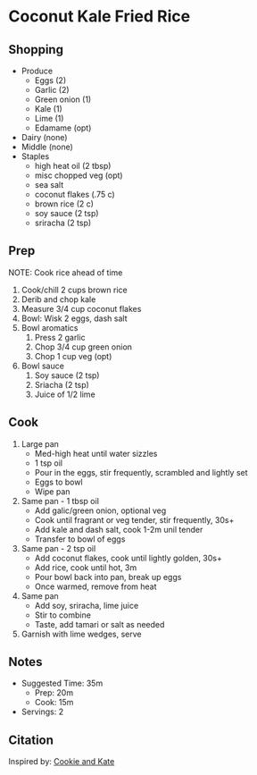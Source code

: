 # Coconut Kale Fried Rice

## Shopping

- Produce
     - Eggs (2)
     - Garlic (2)
     - Green onion (1)
     - Kale (1)
     - Lime (1)
     - Edamame (opt)
- Dairy (none)
- Middle (none)
- Staples
     - high heat oil (2 tbsp)
     - misc chopped veg (opt)
     - sea salt
     - coconut flakes (.75 c)
     - brown rice (2 c)
     - soy sauce (2 tsp)
     - sriracha (2 tsp)

## Prep

NOTE: Cook rice ahead of time

1. Cook/chill 2 cups brown rice
1. Derib and chop kale
1. Measure 3/4 cup coconut flakes
1. Bowl: Wisk 2 eggs, dash salt
1. Bowl aromatics
      1. Press 2 garlic
      1. Chop 3/4 cup green onion
      1. Chop 1 cup veg (opt)
1. Bowl sauce
      1. Soy sauce (2 tsp)
      1. Sriacha (2 tsp)
      1. Juice of 1/2 lime

## Cook

1. Large pan
      - Med-high heat until water sizzles
      - 1 tsp oil
      - Pour in the eggs, stir frequently, scrambled and lightly set
      - Eggs to bowl
      - Wipe pan
1. Same pan - 1 tbsp oil
      - Add galic/green onion, optional veg
      - Cook until fragrant or veg tender, stir frequently, 30s+
      - Add kale and dash salt, cook 1-2m unil tender
      - Transfer to bowl of eggs
1. Same pan - 2 tsp oil
      - Add coconut flakes, cook until lightly golden, 30s+
      - Add rice, cook until hot, 3m
      - Pour bowl back into pan, break up eggs
      - Once warmed, remove from heat
1. Same pan
      - Add soy, sriracha, lime juice
      - Stir to combine
      - Taste, add tamari or salt as needed
1. Garnish with lime wedges, serve

## Notes

- Suggested Time: 35m
     - Prep: 20m
     - Cook: 15m
- Servings: 2

## Citation

Inspired by: [Cookie and Kate](https://cookieandkate.com/spicy-kale-and-coconut-fried-rice/#tasty-recipes-23595-jump-target)
